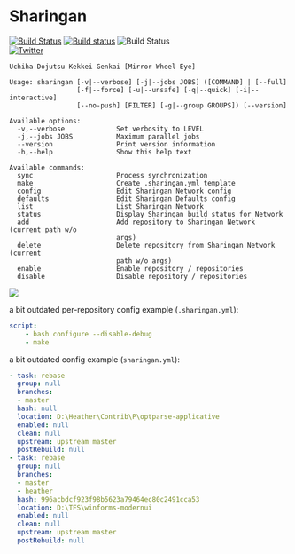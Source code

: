 Sharingan
=========

[![Build Status](https://travis-ci.org/Heather/Sharingan.png?branch=master)](https://travis-ci.org/Heather/Sharingan)
[![Build status](https://ci.appveyor.com/api/projects/status/2b84cqnvh46xxpnv?svg=true)](https://ci.appveyor.com/project/Heather/sharingan)
![Build Status](https://codeship.com/projects/6b402750-06c3-0133-231f-2aa9a23a545f/status?branch=master)
<br/>
[![Twitter][]](http://www.twitter.com/Cynede)

```
Uchiha Dojutsu Kekkei Genkai [Mirror Wheel Eye]

Usage: sharingan [-v|--verbose] [-j|--jobs JOBS] ([COMMAND] | [--full]
                 [-f|--force] [-u|--unsafe] [-q|--quick] [-i|--interactive]
                 [--no-push] [FILTER] [-g|--group GROUPS]) [--version]

Available options:
  -v,--verbose             Set verbosity to LEVEL
  -j,--jobs JOBS           Maximum parallel jobs
  --version                Print version information
  -h,--help                Show this help text

Available commands:
  sync                     Process synchronization
  make                     Create .sharingan.yml template
  config                   Edit Sharingan Network config
  defaults                 Edit Sharingan Defaults config
  list                     List Sharingan Network
  status                   Display Sharingan build status for Network
  add                      Add repository to Sharingan Network (current path w/o
                           args)
  delete                   Delete repository from Sharingan Network (current
                           path w/o args)
  enable                   Enable repository / repositories
  disable                  Disable repository / repositories

```

![](http://fc01.deviantart.net/fs70/f/2011/188/d/2/ember_mangekyou_sharingan_by_jinseiasakura-d3lcdmk.png)

a bit outdated per-repository config example (`.sharingan.yml`):
```yaml
script:
    - bash configure --disable-debug
    - make
```

a bit outdated config example (`sharingan.yml`):

```yaml
- task: rebase
  group: null
  branches:
  - master
  hash: null
  location: D:\Heather\Contrib\P\optparse-applicative
  enabled: null
  clean: null
  upstream: upstream master
  postRebuild: null
- task: rebase
  group: null
  branches:
  - master
  - heather
  hash: 996acbdcf923f98b5623a79464ec80c2491cca53
  location: D:\TFS\winforms-modernui
  enabled: null
  clean: null
  upstream: upstream master
  postRebuild: null
```

[Twitter]: http://mxtoolbox.com/Public/images/twitter-icon.png
